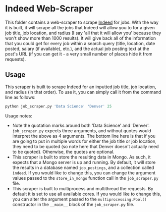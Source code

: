 # Indeed Web-Scraper

This folder contains a web-scraper to scrape [Indeed](http://www.indeed.com/) for jobs. With the way it is built, it will scrape all the jobs that Indeed will allow you to for a given job title, job location, and radius (I say 'all that it will allow you' because they won't show more than 1000 results). It will give back all of the information that you could get for every job within a search query (title, location, date posted, salary (if available), etc.), and the actual job posting text at the post's URL (if you can get it - a very small number of places hide it from requests). 

## Usage 

This scraper is built to scrape Indeed for an inputted job title, job location, and radius (in that order). To use it, you can simply call it from the command line as follows: 

```python 
python job_scraper.py 'Data Science' 'Denver' 25
```

Usage notes: 

* Note the quotation marks around both 'Data Science' and 'Denver'. `job_scraper.py` expects three arguments, and without quotes would interpret the above as 4 arguments. The bottom line here is that if you are going to put in multiple words for either the job title or job location, they need to be quoted (so note here that Denver doesn't actually need to be quoted). Otherwise, the quotes are optional. 
* This scraper is built to store the resulting data in Mongo. As such, it expects that a Mongo server is up and running. By default, it will store the results in a database named `job_postings`, and a collection called `indeed`. If you would like to change this, you can change the argument values passed to the `store_in_mongo` function call in the `job_scraper.py` file.  
* This scraper is built to multiprocess and multithread the requests. By default it is set to use all available cores. If you would like to change this, you can alter the argument passed to the `multiprocessing.Pool()` constructor in the `__main__` block of the `job_scraper.py` file. 



